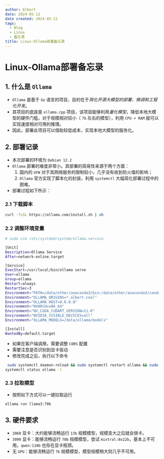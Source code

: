 ```yaml
---
author: Albert
date: 2024-05-12
date created: 2024-05-12
tags:
  - Blog
  - Linux
  - 备忘录
title: Linux-Ollama部署备忘录
---
```


# Linux-Ollama部署备忘录

## 1. 什么是 `Ollama`

- `Ollama` 是基于 `Go`  语言的项目，目的在于*简化开源大模型的部署、微调和工程化开发*。
- 其项目的底座是 `ollama.cpp` 项目，该项目能够利用*量化模型*，降低本地大模型的硬件门槛，对于规模相对较小（ `7b` 左右的模型），利用 `CPU + RAM` 就可以实现速度相对可用的推理。
- 因此，部署此项目可以借助较低成本，实现本地大模型的服务化。

## 2. 部署记录

- 本次部署的环境为 `Debian 12.2`
- `Ollama` 部署的难度非常小。其部署的简易性来源于两个方面：
  1. 国内的 `GFW` 对于其网络服务的限制较小，几乎没有收到防火墙的影响；
  2. `Ollama` 官方实现了脚本化的封装，利用 `systemctl` 大幅简化部署过程中的困难。
- 部署过程如下所示：

### 2.1 下载脚本

```bash
curl -fsSL https://ollama.com/install.sh | sh
```

### 2.2 调整环境变量

```bash
# sudo vim /etc/systemd/system/ollama.service

[Unit]
Description=Ollama Service
After=network-online.target

[Service]
ExecStart=/usr/local/bin/ollama serve
User=ollama
Group=ollama
Restart=always
RestartSec=3
Environment="PATH=/data/other/anaconda3/bin:/data/other/anaconda3/condabin:/usr/local/bin:/usr/bin:/home/wangxinyu/.local:/home/wangxinyu/.local/bin:/home/wangxinyu/.local:/home/wangxinyu/.local/bin"
Environment="OLLAMA_ORIGINS=*.albert.cool"
Environment="OLLAMA_HOST=0.0.0.0"
Environment="NVARCH=x86_64"
Environment="NV_CUDA_CUDART_VERSION=11.6"
Environment="NVIDIA_VISIBLE_DEVICES=all"
Environment="OLLAMA_MODELS=/data/ollama/models"

[Install]
WantedBy=default.target
```

- 如果在客户端调用，需要调整 `CORS` 配置
- 需要注意是否识别到显卡驱动
- 修改完成之后，执行以下命令

```bash
 sudo systemctl daemon-reload && sudo systemctl restart ollama && sudo
systemctl status ollama -l
```

### 2.3 拉取模型

- 按照如下方式可以一键拉取运行

```
ollama run llama3:70b
```

## 3. 硬件要求

- `2060` 显卡：大约能够流畅运行 `13b` 规模模型，规模变大之后就会很卡。
- `3090` 显卡：能够流畅运行 `70b` 规模模型，尝试 `mixtral:8x22b`，基本上不可用。`qwen:110b` 也存在显卡瓶颈。
- 无 `GPU`：能够流畅运行 `7b` 规模模型，模型规模稍大则几乎不可用。